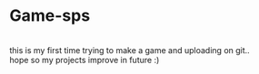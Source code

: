 # Game-sps
<br>
this is my first time trying to make a game and uploading on git..
<br>
hope so my projects improve in future :)
